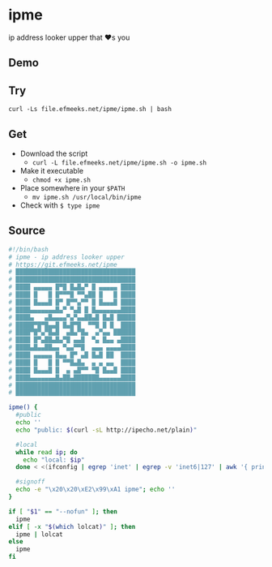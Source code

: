 # ipme

ip address looker upper that &hearts;s you

## Demo
<script type="text/javascript" src="https://asciinema.org/a/143047.js?" id="asciicast-143047" async data-speed="1.2" data-autoplay="1" data-loop="1" data-size="medium" data-cols="50" data-rows="15"></script>

## Try 
`curl -Ls file.efmeeks.net/ipme/ipme.sh | bash`

## Get

* Download the script
  * `curl -L file.efmeeks.net/ipme/ipme.sh -o ipme.sh`
* Make it executable
  * `chmod +x ipme.sh`
* Place somewhere in your `$PATH`
  * `mv ipme.sh /usr/local/bin/ipme`
* Check with `$ type ipme`

## Source
```bash
#!/bin/bash
# ipme - ip address looker upper
# https://git.efmeeks.net/ipme
# █████████████████████████████████
# █████████████████████████████████
# ████ ▄▄▄▄▄ █▀█ █▄█▄▀ █ ▄▄▄▄▄ ████
# ████ █   █ █▀▀▀█ ▀▀▄██ █   █ ████
# ████ █▄▄▄█ █▀ █▀▀▄▀▀ █ █▄▄▄█ ████
# ████▄▄▄▄▄▄▄█▄▀ ▀▄█ █ █▄▄▄▄▄▄▄████
# ████▄   ▄█▄▄▄▄▀▄▀▄▄██▄█ █▄█ █████
# █████▀█▀█▄▄█ █▄█▀█  ▀▀█ █ █  ████
# ████▀█▀▄▀█▄█  ▄█▄▀█▄  ▄▀▄▄ ██████
# ████ █▀▄██▄█▄▀█ ▄▄█  ▀▄ █▄▄ ▄████
# ████▄█▄▄██▄▄ ▀▄▄▀▀█  ▄▄▄ ▄▄▄▄████
# ████ ▄▄▄▄▄ █▄▄ █▀ ▄█ █▄█ ██  ████
# ████ █   █ █ ▀▀█▄█▄  ▄ ▄ ▄▄  ████
# ████ █▄▄▄█ █  ▄ ▄█▀▀ ▀█ █▄▄█ ████
# ████▄▄▄▄▄▄▄█▄██▄███████▄▄▄▄▄▄████
# █████████████████████████████████
# █████████████████████████████████

ipme() {
  #public
  echo ''
  echo "public: $(curl -sL http://ipecho.net/plain)"

  #local
  while read ip; do
    echo "local: $ip"
  done < <(ifconfig | egrep 'inet' | egrep -v 'inet6|127' | awk '{ print $2 }')

  #signoff
  echo -e "\x20\x20\xE2\x99\xA1 ipme"; echo ''
}

if [ "$1" == "--nofun" ]; then
  ipme
elif [ -x "$(which lolcat)" ]; then
  ipme | lolcat
else
  ipme
fi

```

